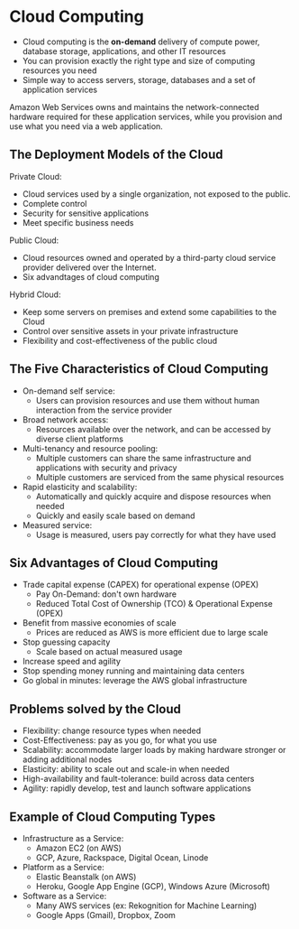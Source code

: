# Cloud Computing

- Cloud computing is the **on-demand** delivery of compute power, database storage, applications, and other IT resources
- You can provision exactly the right type and size of computing resources you need
- Simple way to access servers, storage, databases and a set of application services

Amazon Web Services owns and maintains the network-connected hardware required for these application services, while you provision and use what you need via a web application.

## The Deployment Models of the Cloud

Private Cloud:

- Cloud services used by a single organization, not exposed to the public.
- Complete control
- Security for sensitive applications
- Meet specific business needs

Public Cloud:

- Cloud resources owned and operated by a third-party cloud service provider delivered over the Internet.
- Six advandtages of cloud computing

Hybrid Cloud:

- Keep some servers on premises and extend some capabilities to the Cloud
- Control over sensitive assets in your private infrastructure
- Flexibility and cost-effectiveness of the public cloud

## The Five Characteristics of Cloud Computing

- On-demand self service:
  - Users can provision resources and use them without human interaction from the service provider
- Broad network access:
  - Resources available over the network, and can be accessed by diverse client platforms
- Multi-tenancy and resource pooling:
  - Multiple customers can share the same infrastructure and applications with security and privacy
  - Multiple customers are serviced from the same physical resources
- Rapid elasticity and scalability:
  - Automatically and quickly acquire and dispose resources when needed
  - Quickly and easily scale based on demand
- Measured service:
  - Usage is measured, users pay correctly for what they have used

## Six Advantages of Cloud Computing

- Trade capital expense (CAPEX) for operational expense (OPEX)
  - Pay On-Demand: don't own hardware
  - Reduced Total Cost of Ownership (TCO) & Operational Expense (OPEX)
- Benefit from massive economies of scale
  - Prices are reduced as AWS is more efficient due to large scale
- Stop guessing capacity
  - Scale based on actual measured usage
- Increase speed and agility
- Stop spending money running and maintaining data centers
- Go global in minutes: leverage the AWS global infrastructure

## Problems solved by the Cloud

- Flexibility: change resource types when needed
- Cost-Effectiveness: pay as you go, for what you use
- Scalability: accommodate larger loads by making hardware stronger or adding additional nodes
- Elasticity: ability to scale out and scale-in when needed
- High-availability and fault-tolerance: build across data centers
- Agility: rapidly develop, test and launch software applications

## Example of Cloud Computing Types

- Infrastructure as a Service:
  - Amazon EC2 (on AWS)
  - GCP, Azure, Rackspace, Digital Ocean, Linode
- Platform as a Service:
  - Elastic Beanstalk (on AWS)
  - Heroku, Google App Engine (GCP), Windows Azure (Microsoft)
- Software as a Service:
  - Many AWS services (ex: Rekognition for Machine Learning)
  - Google Apps (Gmail), Dropbox, Zoom
